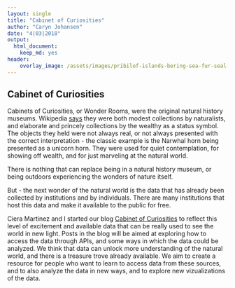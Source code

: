 ```yaml
---
layout: single
title: "Cabinet of Curiosities"
author: "Caryn Johansen"
date: "4|03|2018"
output: 
  html_document: 
    keep_md: yes
header:
    overlay_image: /assets/images/pribilof-islands-bering-sea-fur-seal-map-1898_us-government_2958.jpg
---
```


## Cabinet of Curiosities

Cabinets of Curiosities, or Wonder Rooms, were the original natural history museums. Wikipedia [says](https://en.wikipedia.org/wiki/Cabinet_of_curiosities) they were both modest collections by naturalists, and elaborate and princely collections by the wealthy as a status symbol.
The objects they held were not always real, or not always presented with the correct interpretation - the classic example is the Narwhal horn being presented as a unicorn horn.
They were used for quiet contemplation, for showing off wealth, and for just marveling at the natural world.

There is nothing that can replace being in a natural history museum, or being outdoors experiencing the wonders of nature itself.

But - the next wonder of the natural world is the data that has already been collected by institutions and by individuals.
There are many institutions that host this data and make it available to the public for free.

Ciera Martinez and I started our blog [Cabinet of Curiosities](https://cabinetofcuriosity.github.io/cabinetofcuriosity_site/) to reflect this level of excitement and available data that can be really used to see the world in new light.
Posts in the blog will be aimed at exploring how to access the data through APIs, and some ways in which the data could be analyzed. 
We think that data can unlock more understanding of the natural world, and there is a treasure trove already available. 
We aim to create a resource for people who want to learn to access data from these sources, and to also analyze the data in new ways, and to explore new vizualizations of the data.

